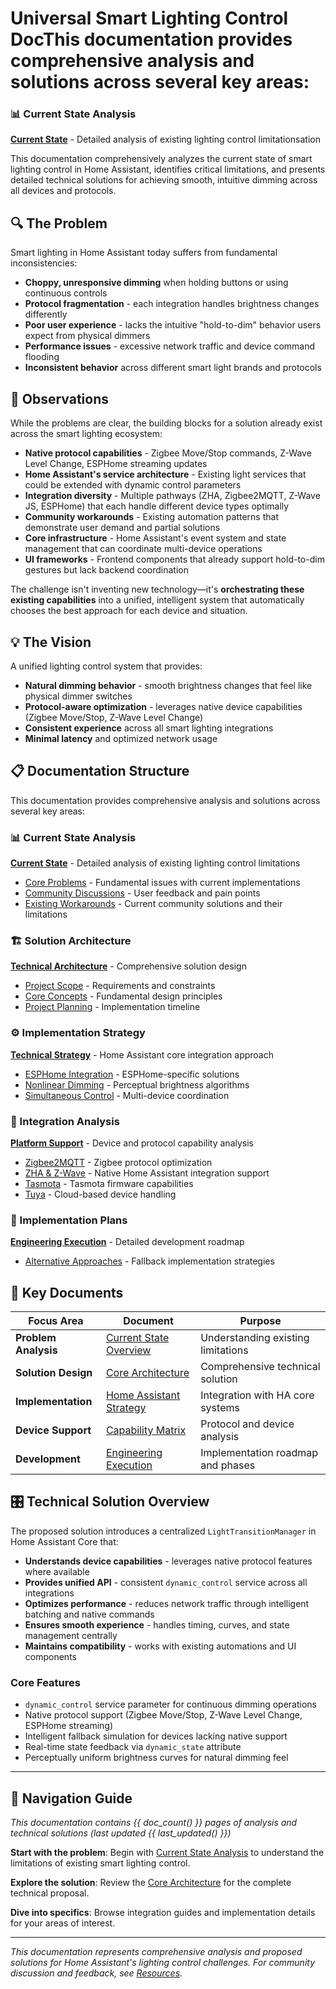 # Universal Smart Lighting Control DocThis documentation provides comprehensive analysis and solutions across several key areas:

### 📊 Current State Analysis

**[Current State](current-state/current_state.md)** - Detailed analysis of existing lighting control limitationsation

This documentation comprehensively analyzes the current state of smart lighting control in Home Assistant, identifies critical limitations, and presents detailed technical solutions for achieving smooth, intuitive dimming across all devices and protocols.

## 🔍 The Problem

Smart lighting in Home Assistant today suffers from fundamental inconsistencies:

- **Choppy, unresponsive dimming** when holding buttons or using continuous controls
- **Protocol fragmentation** - each integration handles brightness changes differently
- **Poor user experience** - lacks the intuitive "hold-to-dim" behavior users expect from physical dimmers
- **Performance issues** - excessive network traffic and device command flooding
- **Inconsistent behavior** across different smart light brands and protocols

## 🧩 Observations

While the problems are clear, the building blocks for a solution already exist across the smart lighting ecosystem:

- **Native protocol capabilities** - Zigbee Move/Stop commands, Z-Wave Level Change, ESPHome streaming updates
- **Home Assistant's service architecture** - Existing light services that could be extended with dynamic control parameters
- **Integration diversity** - Multiple pathways (ZHA, Zigbee2MQTT, Z-Wave JS, ESPHome) that each handle different device types optimally
- **Community workarounds** - Existing automation patterns that demonstrate user demand and partial solutions
- **Core infrastructure** - Home Assistant's event system and state management that can coordinate multi-device operations
- **UI frameworks** - Frontend components that already support hold-to-dim gestures but lack backend coordination

The challenge isn't inventing new technology—it's **orchestrating these existing capabilities** into a unified, intelligent system that automatically chooses the best approach for each device and situation.

## 💡 The Vision

A unified lighting control system that provides:

- **Natural dimming behavior** - smooth brightness changes that feel like physical dimmer switches
- **Protocol-aware optimization** - leverages native device capabilities (Zigbee Move/Stop, Z-Wave Level Change)
- **Consistent experience** across all smart lighting integrations
- **Minimal latency** and optimized network usage

## 📋 Documentation Structure

This documentation provides comprehensive analysis and solutions across several key areas:

### 📊 Current State Analysis

**[Current State](current-state/current_state.md)** - Detailed analysis of existing lighting control limitations

- [Core Problems](current-state/challenges.md) - Fundamental issues with current implementations
- [Community Discussions](current-state/community_discussions.md) - User feedback and pain points
- [Existing Workarounds](current-state/workarounds.md) - Current community solutions and their limitations

### 🏗️ Solution Architecture  

**[Technical Architecture](architecture/architecture.md)** - Comprehensive solution design

- [Project Scope](architecture/scope.md) - Requirements and constraints
- [Core Concepts](architecture/pro_concepts.md) - Fundamental design principles
- [Project Planning](architecture/project_plan.md) - Implementation timeline

### ⚙️ Implementation Strategy

**[Technical Strategy](technical-strategy/ha_strategy.md)** - Home Assistant core integration approach

- [ESPHome Integration](technical-strategy/esphome_strategy.md) - ESPHome-specific solutions
- [Nonlinear Dimming](technical-strategy/nonlinear_dimming.md) - Perceptual brightness algorithms
- [Simultaneous Control](technical-strategy/simultaneous_dimming.md) - Multi-device coordination

### 🔌 Integration Analysis

**[Platform Support](integration-guides/capability_matrix.md)** - Device and protocol capability analysis

- [Zigbee2MQTT](integration-guides/zigbee2mqtt.md) - Zigbee protocol optimization
- [ZHA & Z-Wave](integration-guides/zha_zwave.md) - Native Home Assistant integration support
- [Tasmota](integration-guides/tasmota.md) - Tasmota firmware capabilities
- [Tuya](integration-guides/tuya.md) - Cloud-based device handling

### 🚀 Implementation Plans

**[Engineering Execution](implementation/eng_execution.md)** - Detailed development roadmap

- [Alternative Approaches](implementation/execution_plan_b.md) - Fallback implementation strategies

## 🎯 Key Documents

| Focus Area | Document | Purpose |
|------------|----------|---------|
| **Problem Analysis** | [Current State Overview](current-state/current_state.md) | Understanding existing limitations |
| **Solution Design** | [Core Architecture](architecture/architecture.md) | Comprehensive technical solution |
| **Implementation** | [Home Assistant Strategy](technical-strategy/ha_strategy.md) | Integration with HA core systems |
| **Device Support** | [Capability Matrix](integration-guides/capability_matrix.md) | Protocol and device analysis |
| **Development** | [Engineering Execution](implementation/eng_execution.md) | Implementation roadmap and phases |

## 🎛️ Technical Solution Overview

The proposed solution introduces a centralized `LightTransitionManager` in Home Assistant Core that:

- **Understands device capabilities** - leverages native protocol features where available
- **Provides unified API** - consistent `dynamic_control` service across all integrations  
- **Optimizes performance** - reduces network traffic through intelligent batching and native commands
- **Ensures smooth experience** - handles timing, curves, and state management centrally
- **Maintains compatibility** - works with existing automations and UI components

### Core Features
- `dynamic_control` service parameter for continuous dimming operations
- Native protocol support (Zigbee Move/Stop, Z-Wave Level Change, ESPHome streaming)
- Intelligent fallback simulation for devices lacking native support
- Real-time state feedback via `dynamic_state` attribute
- Perceptually uniform brightness curves for natural dimming feel

---

## 📖 Navigation Guide

*This documentation contains {{ doc_count() }} pages of analysis and technical solutions (last updated {{ last_updated() }})*

<!-- AUTO_TOC -->

**Start with the problem**: Begin with [Current State Analysis](current-state/current_state.md) to understand the limitations of existing smart lighting control.

**Explore the solution**: Review the [Core Architecture](architecture/architecture.md) for the complete technical proposal.

**Dive into specifics**: Browse integration guides and implementation details for your areas of interest.

---

*This documentation represents comprehensive analysis and proposed solutions for Home Assistant's lighting control challenges. For community discussion and feedback, see [Resources](resources/kickoff_post.md).*
